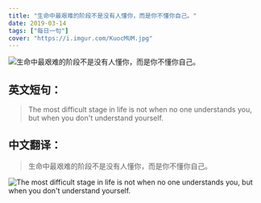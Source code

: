 ```yaml
---
title: "生命中最艰难的阶段不是没有人懂你，而是你不懂你自己。"
date: 2019-03-14
tags: ["每日一句"]
cover: "https://i.imgur.com/KuocMUM.jpg"
---
```


![生命中最艰难的阶段不是没有人懂你，而是你不懂你自己。](https://i.imgur.com/fBz0d1V.jpg)

## 英文短句：
> The most difficult stage in life is not when no one understands you, but when you don't understand yourself.

<!--more-->

## 中文翻译：
> 生命中最艰难的阶段不是没有人懂你，而是你不懂你自己。

![The most difficult stage in life is not when no one understands you, but when you don't understand yourself.](https://i.imgur.com/J0LGcI1.jpg)

